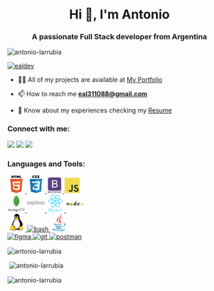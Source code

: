 <h1 align="center">Hi 👋, I'm Antonio</h1>
<h3 align="center">A passionate Full Stack developer from Argentina</h3>

<p align="left"> <img src="https://komarev.com/ghpvc/?username=antonio-larrubia&label=Profile%20views&color=0e75b6&style=flat" alt="antonio-larrubia" /> </p>

<p align="left"> <a href="https://twitter.com/ealdev" target="blank"><img src="https://img.shields.io/twitter/follow/ealdev?logo=twitter&style=for-the-badge" alt="ealdev" /></a> </p>

- 👨‍💻 All of my projects are available at <a href="https://antoniolarrubia.netlify.app/#projects">My Portfolio</a>

- 📫 How to reach me **eal311088@gmail.com**

- 📄 Know about my experiences checking my <a href="https://drive.google.com/file/d/11Z6IzFgC9JaJxAwt1SSJ5B-DdWm4aBHa/view?usp=sharing" target="_blank">Resume</a>

<h3 align="left">Connect with me:</h3>
<p align="left">
<a href="https://twitter.com/ealdev" target="blank"><img src="https://img.shields.io/badge/Twitter-1DA1F2?style=for-the-badge&logo=twitter&logoColor=white"></a>
<a href="https://linkedin.com/in/antonio-larrubia" target="blank"><img src="https://img.shields.io/badge/LinkedIn-0077B5?style=for-the-badge&logo=linkedin&logoColor=white"></a>
<a href="https://steamcommunity.com/id/telefang/" target="blank"><img src="https://img.shields.io/badge/Steam-000000?style=for-the-badge&logo=steam&logoColor=white"></a>
</p>

<h3 align="left">Languages and Tools:</h3>
<p align="left"> 
  <a href="https://www.w3.org/html/" target="_blank"> <img src="https://raw.githubusercontent.com/devicons/devicon/master/icons/html5/html5-original-wordmark.svg" alt="html5" width="40" height="40"/>
  <a href="https://www.w3schools.com/css/" target="_blank"> <img src="https://raw.githubusercontent.com/devicons/devicon/master/icons/css3/css3-original-wordmark.svg" alt="css3" width="40" height="40"/>
  </a> <a href="https://getbootstrap.com" target="_blank"> <img src="https://raw.githubusercontent.com/devicons/devicon/master/icons/bootstrap/bootstrap-plain-wordmark.svg" alt="bootstrap" width="36" height="36"/> </a>
  <a href="https://developer.mozilla.org/en-US/docs/Web/JavaScript" target="_blank"> <img src="https://raw.githubusercontent.com/devicons/devicon/master/icons/javascript/javascript-original.svg" alt="javascript" width="35" height="35"/> </a> <br>
  <a href="https://www.mongodb.com/" target="_blank"> <img src="https://raw.githubusercontent.com/devicons/devicon/master/icons/mongodb/mongodb-original-wordmark.svg" alt="mongodb" width="40" height="40"/> </a>
  <a href="https://expressjs.com" target="_blank"> <img src="https://raw.githubusercontent.com/devicons/devicon/master/icons/express/express-original-wordmark.svg" alt="express" width="40" height="40"/> </a>
  <a href="https://reactjs.org/" target="_blank"> <img src="https://raw.githubusercontent.com/devicons/devicon/master/icons/react/react-original-wordmark.svg" alt="react" width="40" height="40"/> </a>
  <a href="https://nodejs.org" target="_blank"> <img src="https://raw.githubusercontent.com/devicons/devicon/master/icons/nodejs/nodejs-original-wordmark.svg" alt="nodejs" width="40" height="40"/> </a> <br>
  <a href="https://www.linux.org/" target="_blank"> <img src="https://raw.githubusercontent.com/devicons/devicon/master/icons/linux/linux-original.svg" alt="linux" width="40" height="40"/> </a>  
  <a href="https://www.gnu.org/software/bash/" target="_blank"> <img src="https://www.vectorlogo.zone/logos/gnu_bash/gnu_bash-icon.svg" alt="bash" width="40" height="40"/>
  </a> <a href="https://www.java.com" target="_blank"> <img src="https://raw.githubusercontent.com/devicons/devicon/master/icons/java/java-original.svg" alt="java" width="40" height="40"/> </a> <br>
  <a href="https://www.figma.com/" target="_blank"> <img src="https://www.vectorlogo.zone/logos/figma/figma-icon.svg" alt="figma" width="40" height="40"/> </a> <a href="https://git-scm.com/" target="_blank"> <img src="https://www.vectorlogo.zone/logos/git-scm/git-scm-icon.svg" alt="git" width="40" height="40"/> </a>        <a href="https://postman.com" target="_blank"> <img src="https://www.vectorlogo.zone/logos/getpostman/getpostman-icon.svg" alt="postman" width="40" height="40"/> </a>  </p>

<p><img align="center" src="https://github-readme-stats.vercel.app/api/top-langs?username=antonio-larrubia&show_icons=true&locale=en&layout=compact&theme=gotham" alt="antonio-larrubia" /></p>

<p>&nbsp;<img align="center" src="https://github-readme-stats.vercel.app/api?username=antonio-larrubia&show_icons=true&locale=en&theme=gotham" alt="antonio-larrubia" /></p>

<p><img align="center" src="https://github-readme-streak-stats.herokuapp.com/?user=antonio-larrubia&theme=gotham" alt="antonio-larrubia" /></p>

